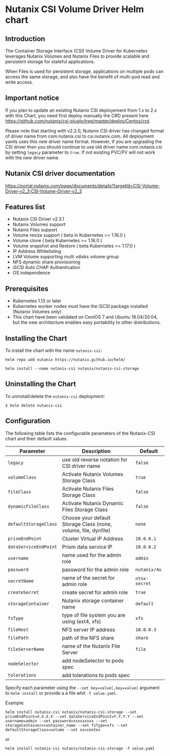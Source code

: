 # Nutanix CSI Volume Driver Helm chart

## Introduction

The Container Storage Interface (CSI) Volume Driver for Kubernetes leverages Nutanix Volumes and Nutanix Files to provide scalable and persistent storage for stateful applications.

When Files is used for persistent storage, applications on multiple pods can access the same storage, and also have the benefit of multi-pod read and write access.

## Important notice

If you plan to update an existing Nutanix CSI deployement from 1.x to 2.x with this Chart, you need first deploy manually the CRD present here https://github.com/nutanix/csi-plugin/tree/master/deploy/Centos/crd.

Please note that starting with v2.2.0, Nutanix CSI driver has changed format of driver name from com.nutanix.csi to csi.nutanix.com. All deployment yamls uses this new driver name format. However, if you are upgrading the CSI driver then you should continue to use old driver name com.nutanix.csi by setting `legacy` parameter to `true`. If not existing PVC/PV will not work with the new driver name.

## Nutanix CSI driver documentation
https://portal.nutanix.com/page/documents/details?targetId=CSI-Volume-Driver-v2_3:CSI-Volume-Driver-v2_3

## Features list

- Nutanix CSI Driver v2.3.1
- Nutanix Volumes support
- Nutanix Files support
- Volume resize support ( beta in Kubernetes >= 1.16.0 )
- Volume clone ( beta Kubernetes >= 1.16.0 )
- Volume snapshot and Restore ( beta Kubernetes >= 1.17.0 )
- IP Address Whitelisting
- LVM Volume supporting multi vdisks volume group
- NFS dynamic share provisioning
- iSCSI Auto CHAP Authentication
- OS independence

## Prerequisites

- Kubernetes 1.13 or later
- Kubernetes worker nodes must have the iSCSI package installed (Nutanix Volumes only)
- This chart have been validated on CentOS 7 and Ubuntu 18.04/20.04, but the new architecture enables easy portability to other distributions.

## Installing the Chart

To install the chart with the name `nutanix-csi`:

```console
helm repo add nutanix https://nutanix.github.io/helm/

helm install --name nutanix-csi nutanix/nutanix-csi-storage
```

## Uninstalling the Chart

To uninstall/delete the `nutanix-csi` deployment:

```console
$ helm delete nutanix-csi
```

## Configuration

The following table lists the configurable parameters of the Nutanix-CSI chart and their default values.

|            Parameter         |                Description             |             Default            |
|------------------------------|----------------------------------------|--------------------------------|
| `legacy`                     | use old reverse notation for CSI driver name | `false` |
| `volumeClass`                | Activate Nutanix Volumes Storage Class | `true` |
| `fileClass`                  | Activate Nutanix Files Storage Class | `false` |
| `dynamicFileClass`           | Activate Nutanix Dynamic Files Storage Class | `false` |
| `defaultStorageClass`        | Choose your default Storage Class (none, volume, file, dynfile) | `none`|
| `prismEndPoint`              | Cluster Virtual IP Address |`10.0.0.1`|
| `dataServiceEndPoint`        | Prism data service IP |`10.0.0.2`|
| `username`                   | name used for the admin role |`admin`|
| `password`                   | password for the admin role |`nutanix/4u`|
| `secretName`                 | name of the secret for admin role| `ntnx-secret`|
| `createSecret`               | create secret for admin role| `true`|
| `storageContainer`           | Nutanix storage container name     | `default`|
| `fsType`                     | type of file system you are using (ext4, xfs)  |`xfs`|
| `fileHost`                   | NFS server IP address | `10.0.0.3`|
| `filePath`                   | path of the NFS share |`share`|
| `fileServerName`             | name of the Nutanix FIle Server | `file`|
| `nodeSelector`               | add nodeSelector to pods spec | |
| `tolerations`                | add tolerations to pods spec |  |

Specify each parameter using the `--set key=value[,key=value]` argument to `helm install` or provide a a file whit `-f value.yaml`.

Example:

```console
helm install nutanix-csi nutanix/nutanix-csi-storage --set prismEndPoint=X.X.X.X --set dataServiceEndPoint=Y.Y.Y.Y --set username=admin --set password=xxxxxxxxx --set storageContainer=container_name --set fsType=xfs --set defaultStorageClass=volume --set os=centos
```

or

```console
helm install nutanix-csi nutanix/nutanix-csi-storage -f value.yaml
```
